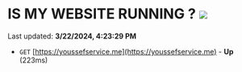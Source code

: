 # IS MY WEBSITE RUNNING ? [![](https://img.shields.io/static/v1?label=Sponsor&message=%E2%9D%A4&logo=GitHub&color=%23fe8e86)](https://github.com/sponsors/<username>)

Last updated: **3/22/2024, 4:23:29 PM**

- `GET` [https://youssefservice.me](https://youssefservice.me) - **Up** (223ms)
